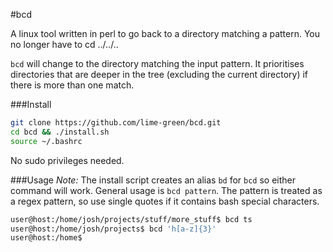 #bcd

A linux tool written in perl to go back to a directory matching a pattern. You no longer have to cd ../../..

`bcd` will change to the directory matching the input pattern. It prioritises directories that are deeper in the tree (excluding the current directory) if there is more than one match.

###Install

```bash
git clone https://github.com/lime-green/bcd.git
cd bcd && ./install.sh
source ~/.bashrc
```

No sudo privileges needed. 

###Usage
*Note:* The install script creates an alias `bd` for `bcd` so either command will work.
General usage is `bcd pattern`. The pattern is treated as a regex pattern, so use single quotes if it contains bash special characters.

```bash
user@host:/home/josh/projects/stuff/more_stuff$ bcd ts
user@host:/home/josh/projects$ bcd 'h[a-z]{3}'
user@host:/home$ 
```
